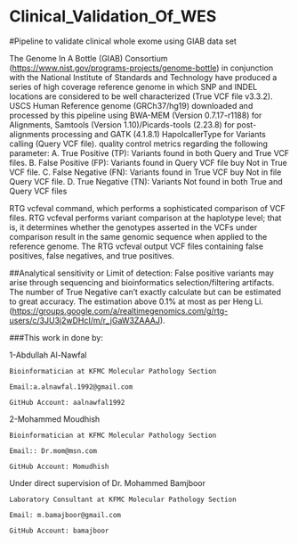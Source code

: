 # Clinical_Validation_Of_WES
#Pipeline to validate clinical whole exome using GIAB data set

The Genome In A Bottle (GIAB) Consortium (https://www.nist.gov/programs-projects/genome-bottle) in conjunction with the National Institute of Standards and Technology have
produced a series of high coverage reference genome in which SNP and INDEL locations are considered to be well characterized (True VCF file v3.3.2). USCS Human Reference genome
(GRCh37/hg19) downloaded and processed by this pipeline using BWA-MEM (Version 0.7.17-r1188) for Alignments, Samtools (Version 1.10)/Picards-tools (2.23.8) for post-alignments
processing and GATK (4.1.8.1) HapolcallerType for Variants calling (Query VCF file).
quality control metrics regarding the following parameter:
A.	True Positive (TP): Variants found in both Query and True VCF files.
B.	False Positive (FP): Variants found in Query VCF file buy Not in True VCF file.
C.	False Negative (FN): Variants found in True VCF buy Not in file Query VCF file. 
D.	True Negative (TN): Variants Not found in both True and Query VCF files

RTG vcfeval command, which performs a sophisticated comparison of VCF files. RTG vcfeval performs variant comparison at the haplotype level; that is, it determines whether the
genotypes asserted in the VCFs under comparison result in the same genomic sequence when applied to the reference genome. The RTG vcfeval output VCF files containing false
positives, false negatives, and true positives.

##Analytical sensitivity or Limit of detection:
False positive variants may arise through sequencing and bioinformatics selection/filtering artifacts.
The number of True Negative can’t exactly calculate but can be estimated to great accuracy. The estimation above 0.1% at most as per 
Heng Li. (https://groups.google.com/a/realtimegenomics.com/g/rtg-users/c/3JU3j2wDHcI/m/r_jGaW3ZAAAJ).

###This work in done by:

  1-Abdullah Al-Nawfal
   
    Bioinformatician at KFMC Molecular Pathology Section
   
    Email:a.alnawfal.1992@gmail.com
    
    GitHub Account: aalnawfal1992 

  
  2-Mohammed Moudhish
    
    Bioinformatician at KFMC Molecular Pathology Section
    
    Email:: Dr.mom@msn.com
    
    GitHub Account: Momudhish 
  
Under direct supervision of Dr. Mohammed Bamjboor  
    
    Laboratory Consultant at KFMC Molecular Pathology Section
    
    Email: m.bamajboor@gmail.com
    
    GitHub Account: bamajboor 



